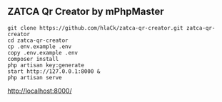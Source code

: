 ## ZATCA Qr Creator by mPhpMaster

```shell
git clone https://github.com/hlaCk/zatca-qr-creator.git zatca-qr-creator
cd zatca-qr-creator
cp .env.example .env
copy .env.example .env
composer install
php artisan key:generate
start http://127.0.0.1:8000 &
php artisan serve
```

[http://localhost:8000/](http://localhost:8000)